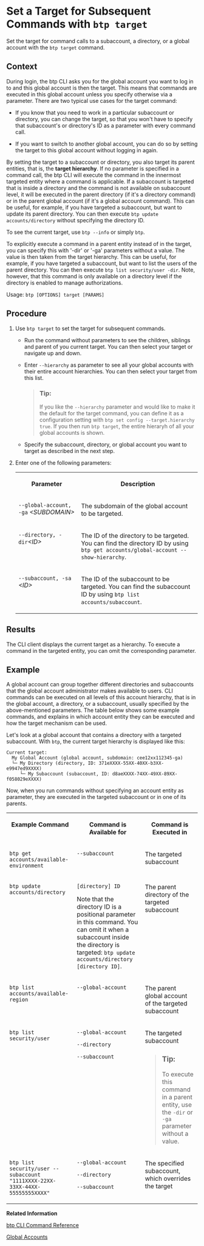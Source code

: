 <!-- loio720645a3ed3945bd8d97a670b948ac07 -->

# Set a Target for Subsequent Commands with `btp target`

Set the target for command calls to a subaccount, a directory, or a global account with the `btp target` command.



## Context

During login, the btp CLI asks you for the global account you want to log in to and this global account is then the target. This means that commands are executed in this global account unless you specify otherwise via a parameter. There are two typical use cases for the target command:

-   If you know that you need to work in a particular subaccount or directory, you can change the target, so that you won't have to specify that subaccount's or directory's ID as a parameter with every command call.

-   If you want to switch to another global account, you can do so by setting the target to this global account without logging in again.


By setting the target to a subaccount or directory, you also target its parent entities, that is, the **target hierarchy**. If no parameter is specified in a command call, the btp CLI will execute the command in the innermost targeted entity where a command is applicable. If a subaccount is targeted that is inside a directory and the command is not available on subaccount level, it will be executed in the parent directory \(if it's a directory command\) or in the parent global account \(if it's a global account command\). This can be useful, for example, if you have targeted a subaccount, but want to update its parent directory. You can then execute `btp update accounts/directory` without specifying the directory ID.

To see the current target, use `btp --info` or simply `btp`.

To explicitly execute a command in a parent entity instead of in the target, you can specify this with '-dir' or '-ga' parameters without a value. The value is then taken from the target hierarchy. This can be useful, for example, if you have targeted a subaccount, but want to list the users of the parent directory. You can then execute `btp list security/user -dir`. Note, however, that this command is only available on a directory level if the directory is enabled to manage authorizations.

Usage: `btp [OPTIONS] target [PARAMS]`



## Procedure

1.  Use `btp target` to set the target for subsequent commands.

    -   Run the command without parameters to see the children, siblings and parent of you current target. You can then select your target or navigate up and down.
    -   Enter `--hierarchy` as parameter to see all your global accounts with their entire account hierarchies. You can then select your target from this list.

        > ### Tip:  
        > If you like the `--hierarchy` parameter and would like to make it the default for the target command, you can define it as a configuration setting with `btp set config --target.hierarchy true`. If you then run `btp target`, the entire hieraryh of all your global accounts is shown.

    -   Specify the subaccount, directory, or global account you want to target as described in the next step.

2.  Enter one of the following parameters:


    <table>
    <tr>
    <th valign="top">

    Parameter


    
    </th>
    <th valign="top">

    Description


    
    </th>
    </tr>
    <tr>
    <td valign="top">
    
    `--global-account, -ga` *<SUBDOMAIN\>*


    
    </td>
    <td valign="top">
    
    The subdomain of the global account to be targeted.


    
    </td>
    </tr>
    <tr>
    <td valign="top">
    
    `--directory, -dir`*<ID\>*


    
    </td>
    <td valign="top">
    
    The ID of the directory to be targeted. You can find the directory ID by using `btp get accounts/global-account --show-hierarchy`.


    
    </td>
    </tr>
    <tr>
    <td valign="top">
    
    `--subaccount, -sa` *<ID\>*


    
    </td>
    <td valign="top">
    
    The ID of the subaccount to be targeted. You can find the subaccount ID by using `btp list accounts/subaccount`.


    
    </td>
    </tr>
    </table>
    



<a name="loio720645a3ed3945bd8d97a670b948ac07__result_f5r_jms_w3b"/>

## Results

The CLI client displays the current target as a hierarchy. To execute a command in the targeted entity, you can omit the corresponding parameter.



## Example

A global account can group together different directories and subaccounts that the global account administrator makes available to users. CLI commands can be executed on all levels of this account hierarchy, that is in the global account, a directory, or a subaccount, usually specified by the above-mentioned parameters. The table below shows some example commands, and explains in which account entity they can be executed and how the target mechanism can be used.

Let's look at a global account that contains a directory with a targeted subaccount. With `btp`, the current target hierarchy is displayed like this:

```
Current target:
  My Global Account (global account, subdomain: cee12xx112345-ga)
  └─ My Directory (directory, ID: 371eXXXX-55XX-40XX-b3XX-e9947ed9XXXX)
     └─ My Subaccount (subaccount, ID: d8aeXXXX-74XX-49XX-89XX-f058029eXXXX)

```

Now, when you run commands without specifying an account entity as parameter, they are executed in the targeted subaccount or in one of its parents.


<table>
<tr>
<th valign="top">

Example Command



</th>
<th valign="top">

Command is Available for



</th>
<th valign="top">

Command is Executed in



</th>
</tr>
<tr>
<td valign="top">

`btp get accounts/available-environment`



</td>
<td valign="top">

`--subaccount` 



</td>
<td valign="top">

The targeted subaccount



</td>
</tr>
<tr>
<td valign="top">

`btp update accounts/directory`



</td>
<td valign="top">

`[directory] ID`

Note that the directory ID is a positional parameter in this command. You can omit it when a subaccount inside the directory is targeted: `btp update accounts/directory [directory ID]`.



</td>
<td valign="top">

The parent directory of the targeted subaccount



</td>
</tr>
<tr>
<td valign="top">

`btp list accounts/available-region`



</td>
<td valign="top">

`--global-account` 



</td>
<td valign="top">

The parent global account of the targeted subaccount



</td>
</tr>
<tr>
<td valign="top">

`btp list security/user`



</td>
<td valign="top">

`--global-account`

`--directory`

`--subaccount`



</td>
<td valign="top">

The targeted subaccount

> ### Tip:  
> To execute this command in a parent entity, use the `-dir` or `-ga` parameter without a value.



</td>
</tr>
<tr>
<td valign="top">

`btp list security/user --subaccount "1111XXXX-22XX-33XX-44XX-55555555XXXX"`



</td>
<td valign="top">

`--global-account`

`--directory`

`--subaccount`



</td>
<td valign="top">

The specified subaccount, which overrides the target



</td>
</tr>
</table>

**Related Information**  


[btp CLI Command Reference](https://help.sap.com/docs/BTP/btp-cli/intro.html)

[Global Accounts](../10-concepts/account-model-8ed4a70.md#loioc165d95ee700407eb181770901caec94 "A global account is the realization of a contract you or your company has made with SAP.")

